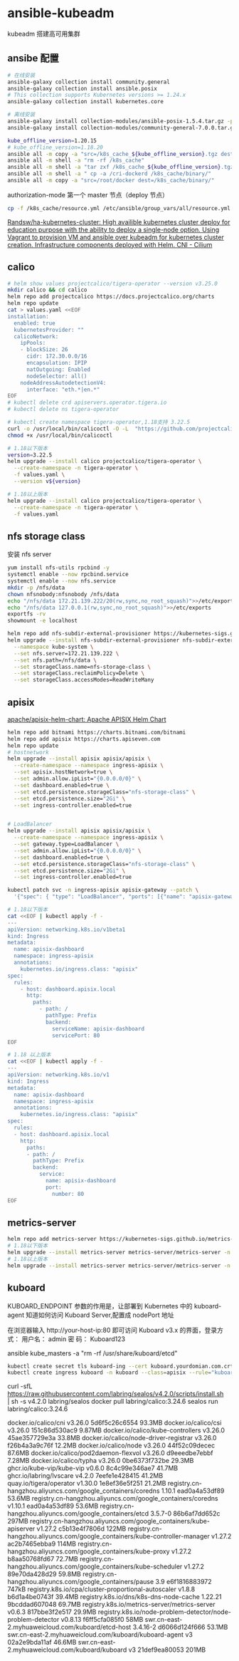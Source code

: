 # ansible-kubeadm
 kubeadm 搭建高可用集群

## ansibe 配置

```bash
# 在线安装
ansible-galaxy collection install community.general
ansible-galaxy collection install ansible.posix
# This collection supports Kubernetes versions >= 1.24.x
ansible-galaxy collection install kubernetes.core

# 离线安装
ansible-galaxy install collection-modules/ansible-posix-1.5.4.tar.gz -p $HOME/.ansible/collections/
ansible-galaxy install collection-modules/community-general-7.0.0.tar.gz -p $HOME/.ansible/collections/
```

```bash
kube_offline_version=1.20.15
# kube_offline_version=1.18.20
ansible all -m copy -a "src=/k8s_cache_${kube_offline_version}.tgz dest=/k8s_cache_${kube_offline_version}.tgz"
ansible all -m shell -a "rm -rf /k8s_cache"
ansible all -m shell -a "tar zxf /k8s_cache_${kube_offline_version}.tgz -C /"
ansible all -m shell -a " cp -a /cri-dockerd /k8s_cache/binary/"
ansible all -m copy -a "src=/root/docker dest=/k8s_cache/binary/"

```
authorization-mode
第一个 master 节点（deploy 节点）

```bash
cp -f /k8s_cache/resource.yml /etc/ansible/group_vars/all/resource.yml
```

[Randsw/ha-kubernetes-cluster: High availible kubernetes cluster deploy for education purpose with the ability to deploy a single-node option. Using Vagrant to provision VM and ansible over kubeadm for kubernetes cluster creation. Infrastructure components deployed with Helm. CNI - Cilium](https://github.com/Randsw/ha-kubernetes-cluster)

## calico

```bash
# helm show values projectcalico/tigera-operator --version v3.25.0
mkdir calico && cd calico
helm repo add projectcalico https://docs.projectcalico.org/charts
helm repo update
cat > values.yaml <<EOF
installation:
  enabled: true
  kubernetesProvider: ""
  calicoNetwork:
    ipPools:
    - blockSize: 26
      cidr: 172.30.0.0/16
      encapsulation: IPIP
      natOutgoing: Enabled
      nodeSelector: all()
    nodeAddressAutodetectionV4:
      interface: "eth.*|en.*"
EOF
# kubectl delete crd apiservers.operator.tigera.io
# kubectl delete ns tigera-operator

# kubectl create namespace tigera-operator,1.18支持 3.22.5
curl -o /usr/local/bin/calicoctl -O -L  "https://github.com/projectcalico/calicoctl/releases/download/v3.20.6/calicoctl"
chmod +x /usr/local/bin/calicoctl

# 1.18以下版本
version=3.22.5
helm upgrade --install calico projectcalico/tigera-operator \
  --create-namespace -n tigera-operator \
  -f values.yaml \
  --version v${version}

# 1.18以上版本
helm upgrade --install calico projectcalico/tigera-operator \
  --create-namespace -n tigera-operator \
  -f values.yaml
```

## nfs storage class

安装 nfs server

```bash
yum install nfs-utils rpcbind -y
systemctl enable --now rpcbind.service
systemctl enable --now nfs.service
mkdir -p /nfs/data
chown nfsnobody:nfsnobody /nfs/data
echo "/nfs/data 172.21.139.222/20(rw,sync,no_root_squash)">>/etc/exports
echo "/nfs/data 127.0.0.1(rw,sync,no_root_squash)">>/etc/exports
exportfs -rv
showmount -e localhost
```

```bash
helm repo add nfs-subdir-external-provisioner https://kubernetes-sigs.github.io/nfs-subdir-external-provisioner/
helm upgrade --install nfs-subdir-external-provisioner nfs-subdir-external-provisioner/nfs-subdir-external-provisioner \
  --namespace kube-system \
  --set nfs.server=172.21.139.222 \
  --set nfs.path=/nfs/data \
  --set storageClass.name=nfs-storage-class \
  --set storageClass.reclaimPolicy=Delete \
  --set storageClass.accessModes=ReadWriteMany
```

## apisix
[apache/apisix-helm-chart: Apache APISIX Helm Chart](https://github.com/apache/apisix-helm-chart)

```bash
helm repo add bitnami https://charts.bitnami.com/bitnami
helm repo add apisix https://charts.apiseven.com
helm repo update
# hostnetwork
helm upgrade --install apisix apisix/apisix \
  --create-namespace --namespace ingress-apisix \
  --set apisix.hostNetwork=true \
  --set admin.allow.ipList="{0.0.0.0/0}" \
  --set dashboard.enabled=true \
  --set etcd.persistence.storageClass="nfs-storage-class" \
  --set etcd.persistence.size="2Gi" \
  --set ingress-controller.enabled=true


# LoadBalancer
helm upgrade --install apisix apisix/apisix \
  --create-namespace --namespace ingress-apisix \
  --set gateway.type=LoadBalancer \
  --set admin.allow.ipList="{0.0.0.0/0}" \
  --set dashboard.enabled=true \
  --set etcd.persistence.storageClass="nfs-storage-class" \
  --set etcd.persistence.size="2Gi" \
  --set ingress-controller.enabled=true

kubectl patch svc -n ingress-apisix apisix-gateway --patch \
  '{"spec": { "type": "LoadBalancer", "ports": [{"name": "apisix-gateway", "nodePort": 30000, "port": 80, "protocol": "TCP", "targetPort": 9080}]}}'

# 1.18以下版本
cat <<EOF | kubectl apply -f -
---
apiVersion: networking.k8s.io/v1beta1
kind: Ingress
metadata:
  name: apisix-dashboard
  namespace: ingress-apisix
  annotations:
    kubernetes.io/ingress.class: "apisix"
spec:
  rules:
    - host: dashboard.apisix.local
      http:
        paths:
          - path: /
            pathType: Prefix
            backend:
              serviceName: apisix-dashboard
              servicePort: 80
EOF

# 1.18 以上版本
cat <<EOF | kubectl apply -f -
---
apiVersion: networking.k8s.io/v1
kind: Ingress
metadata:
  name: apisix-dashboard
  namespace: ingress-apisix
  annotations:
    kubernetes.io/ingress.class: "apisix"
spec:
  rules:
  - host: dashboard.apisix.local
    http:
      paths:
      - path: /
        pathType: Prefix
        backend:
          service:
            name: apisix-dashboard
            port:
              number: 80
EOF
```

## metrics-server

```bash
helm repo add metrics-server https://kubernetes-sigs.github.io/metrics-server/
# 1.18以下版本
helm upgrade --install metrics-server metrics-server/metrics-server -n kube-system --version 3.9.0
# 1.18以上版本
helm upgrade --install metrics-server metrics-server/metrics-server -n kube-system
```

## kuboard

KUBOARD_ENDPOINT 参数的作用是，让部署到 Kubernetes 中的 kuboard-agent 知道如何访问 Kuboard Server,配置成 nodePort 地址

在浏览器输入 http://your-host-ip:80 即可访问 Kuboard v3.x 的界面，登录方式：
用户名： admin
密 码： Kuboard123

ansible kube_masters -a "rm -rf /usr/share/kuboard/etcd"

```bash
kubectl create secret tls kuboard-ing --cert kuboard.yourdomian.com.crt --key kuboard.yourdomian.com.key -n kuboard
kubectl create ingress kuboard -n kuboard --class=apisix --rule="kuboard.yourdomian.com/*=kuboard-v3:80,tls=kuboard-ing"
```

curl -sfL  https://raw.githubusercontent.com/labring/sealos/v4.2.0/scripts/install.sh \
    | sh -s v4.2.0 labring/sealos
docker pull labring/calico:3.24.6
sealos run labring/calico:3.24.6


docker.io/calico/cni                                                          v3.26.0             5d6f5c26c6554       93.3MB
docker.io/calico/csi                                                          v3.26.0             151c86d530ac9       9.87MB
docker.io/calico/kube-controllers                                             v3.26.0             45ae357729e3a       33.8MB
docker.io/calico/node-driver-registrar                                        v3.26.0             f26b4a3a9c76f       12.2MB
docker.io/calico/node                                                         v3.26.0             44f52c09decec       87.6MB
docker.io/calico/pod2daemon-flexvol                                           v3.26.0             d9eeedbe7ebbf       7.28MB
docker.io/calico/typha                                                        v3.26.0             0be6373f732be       29.3MB
ghcr.io/kube-vip/kube-vip                                                     v0.6.0              8c4c99e346ae7       41.7MB
ghcr.io/labring/lvscare                                                       v4.2.0              7eefe1e428415       41.2MB
quay.io/tigera/operator                                                       v1.30.0             1e8ef36e5f251       21.2MB
registry.cn-hangzhou.aliyuncs.com/google_containers/coredns                   1.10.1              ead0a4a53df89       53.6MB
registry.cn-hangzhou.aliyuncs.com/google_containers/coredns                   v1.10.1             ead0a4a53df89       53.6MB
registry.cn-hangzhou.aliyuncs.com/google_containers/etcd                      3.5.7-0             86b6af7dd652c       297MB
registry.cn-hangzhou.aliyuncs.com/google_containers/kube-apiserver            v1.27.2             c5b13e4f7806d       122MB
registry.cn-hangzhou.aliyuncs.com/google_containers/kube-controller-manager   v1.27.2             ac2b7465ebba9       114MB
registry.cn-hangzhou.aliyuncs.com/google_containers/kube-proxy                v1.27.2             b8aa50768fd67       72.7MB
registry.cn-hangzhou.aliyuncs.com/google_containers/kube-scheduler            v1.27.2             89e70da428d29       59.8MB
registry.cn-hangzhou.aliyuncs.com/google_containers/pause                     3.9                 e6f1816883972       747kB
registry.k8s.io/cpa/cluster-proportional-autoscaler                           v1.8.8              b6d1a4be0743f       39.4MB
registry.k8s.io/dns/k8s-dns-node-cache                                        1.22.21             9bcddad607048       69.7MB
registry.k8s.io/metrics-server/metrics-server                                 v0.6.3              817bbe3f2e517       29.9MB
registry.k8s.io/node-problem-detector/node-problem-detector                   v0.8.13             f6ff5cfa085f0       58MB
swr.cn-east-2.myhuaweicloud.com/kuboard/etcd-host                             3.4.16-2            d6066d124f666       53.1MB
swr.cn-east-2.myhuaweicloud.com/kuboard/kuboard-agent                         v3                  02a2e9bda11af       46.6MB
swr.cn-east-2.myhuaweicloud.com/kuboard/kuboard                               v3                  21def9ea80053       201MB
